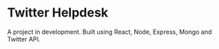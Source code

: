 # Twitter Helpdesk
A project in development. Built using React, Node, Express, Mongo and Twitter API.
